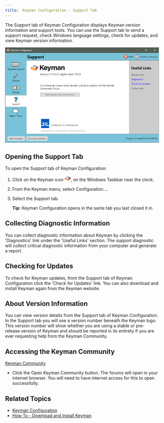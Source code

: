 ```yaml
---
title:  Keyman Configuration - Support Tab
---
```


The Support tab of Keyman Configuration displays Keyman version
information and support tools. You can use the Support tab to send a
support request, check Windows language settings, check for updates, and
view Keyman version information.

![](../../desktop_images/tab-support.png)

## Opening the Support Tab

To open the Support tab of Keyman Configuration:

1.  Click on the Keyman icon ![](../../desktop_images/icon-keyman.png), on the
    Windows Taskbar near the clock.

2.  From the Keyman menu, select Configuration....

3.  Select the Support tab.

    **Tip:**
    Keyman Configuration opens in the same tab you last closed it in.

## Collecting Diagnostic Information

You can collect diagnostic information about Keyman by clicking the
\'Diagnostics\' link under the \'Useful Links\' section. The support
diagnostic will collect critical diagnostic information from your
computer and generate a report.

## Checking for Updates

To check for Keyman updates, from the Support tab of Keyman
Configuration click the \'Check for Updates\' link. You can also
download and install Keyman again from the Keyman website.

## About Version Information

You can view version details from the Support tab of Keyman
Configuration. In the Support tab you will see a version
number beneath the Keyman logo. This version number will show
whether you are using a stable or pre-release version of Keyman
and should be reported in its entirety if you are ever requesting
help from the Keyman Community.

## Accessing the Keyman Community

[Keyman Community](https://community.software.sil.org/c/keyman)

-   Click the Open Keyman Community button. The forums will open in your
    internet browser. You will need to have internet access for this to
    open successfully.

## Related Topics

-   [Keyman Configuration](../config/)
-   [How To - Download and Install Keyman](../../start/download-and-install-keyman)
